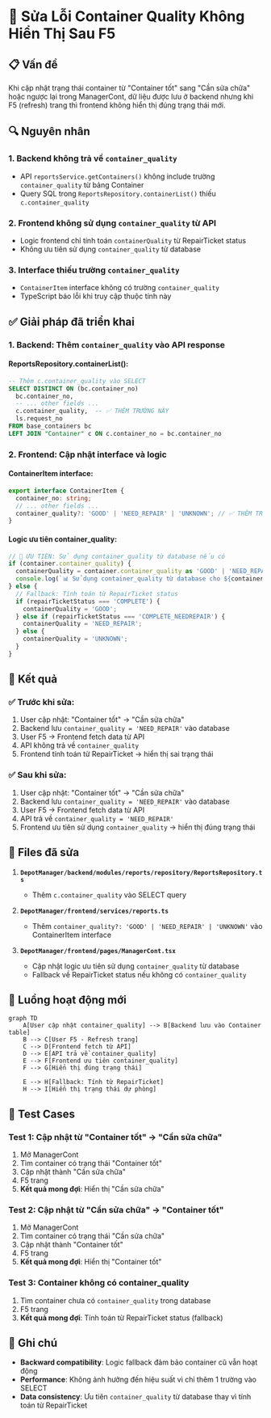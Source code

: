 # 🔧 Sửa Lỗi Container Quality Không Hiển Thị Sau F5

## 📋 **Vấn đề**

Khi cập nhật trạng thái container từ "Container tốt" sang "Cần sửa chữa" hoặc ngược lại trong ManagerCont, dữ liệu được lưu ở backend nhưng khi F5 (refresh) trang thì frontend không hiển thị đúng trạng thái mới.

## 🔍 **Nguyên nhân**

### **1. Backend không trả về `container_quality`**
- API `reportsService.getContainers()` không include trường `container_quality` từ bảng Container
- Query SQL trong `ReportsRepository.containerList()` thiếu `c.container_quality`

### **2. Frontend không sử dụng `container_quality` từ API**
- Logic frontend chỉ tính toán `containerQuality` từ RepairTicket status
- Không ưu tiên sử dụng `container_quality` từ database

### **3. Interface thiếu trường `container_quality`**
- `ContainerItem` interface không có trường `container_quality`
- TypeScript báo lỗi khi truy cập thuộc tính này

## ✅ **Giải pháp đã triển khai**

### **1. Backend: Thêm `container_quality` vào API response**

#### **ReportsRepository.containerList():**
```sql
-- Thêm c.container_quality vào SELECT
SELECT DISTINCT ON (bc.container_no)
  bc.container_no,
  -- ... other fields ...
  c.container_quality,  -- ✅ THÊM TRƯỜNG NÀY
  ls.request_no
FROM base_containers bc
LEFT JOIN "Container" c ON c.container_no = bc.container_no
```

### **2. Frontend: Cập nhật interface và logic**

#### **ContainerItem interface:**
```typescript
export interface ContainerItem {
  container_no: string;
  // ... other fields ...
  container_quality?: 'GOOD' | 'NEED_REPAIR' | 'UNKNOWN'; // ✅ THÊM TRƯỜNG NÀY
}
```

#### **Logic ưu tiên container_quality:**
```typescript
// 🔄 ƯU TIÊN: Sử dụng container_quality từ database nếu có
if (container.container_quality) {
  containerQuality = container.container_quality as 'GOOD' | 'NEED_REPAIR' | 'UNKNOWN';
  console.log(`📊 Sử dụng container_quality từ database cho ${container.container_no}: ${containerQuality}`);
} else {
  // Fallback: Tính toán từ RepairTicket status
  if (repairTicketStatus === 'COMPLETE') {
    containerQuality = 'GOOD';
  } else if (repairTicketStatus === 'COMPLETE_NEEDREPAIR') {
    containerQuality = 'NEED_REPAIR';
  } else {
    containerQuality = 'UNKNOWN';
  }
}
```

## 🎯 **Kết quả**

### **✅ Trước khi sửa:**
1. User cập nhật: "Container tốt" → "Cần sửa chữa"
2. Backend lưu `container_quality = 'NEED_REPAIR'` vào database
3. User F5 → Frontend fetch data từ API
4. API không trả về `container_quality`
5. Frontend tính toán từ RepairTicket → hiển thị sai trạng thái

### **✅ Sau khi sửa:**
1. User cập nhật: "Container tốt" → "Cần sửa chữa"
2. Backend lưu `container_quality = 'NEED_REPAIR'` vào database
3. User F5 → Frontend fetch data từ API
4. API trả về `container_quality = 'NEED_REPAIR'`
5. Frontend ưu tiên sử dụng `container_quality` → hiển thị đúng trạng thái

## 📁 **Files đã sửa**

1. **`DepotManager/backend/modules/reports/repository/ReportsRepository.ts`**
   - Thêm `c.container_quality` vào SELECT query

2. **`DepotManager/frontend/services/reports.ts`**
   - Thêm `container_quality?: 'GOOD' | 'NEED_REPAIR' | 'UNKNOWN'` vào ContainerItem interface

3. **`DepotManager/frontend/pages/ManagerCont.tsx`**
   - Cập nhật logic ưu tiên sử dụng `container_quality` từ database
   - Fallback về RepairTicket status nếu không có `container_quality`

## 🔄 **Luồng hoạt động mới**

```mermaid
graph TD
    A[User cập nhật container_quality] --> B[Backend lưu vào Container table]
    B --> C[User F5 - Refresh trang]
    C --> D[Frontend fetch từ API]
    D --> E[API trả về container_quality]
    E --> F[Frontend ưu tiên container_quality]
    F --> G[Hiển thị đúng trạng thái]
    
    E --> H[Fallback: Tính từ RepairTicket]
    H --> I[Hiển thị trạng thái dự phòng]
```

## 🧪 **Test Cases**

### **Test 1: Cập nhật từ "Container tốt" → "Cần sửa chữa"**
1. Mở ManagerCont
2. Tìm container có trạng thái "Container tốt"
3. Cập nhật thành "Cần sửa chữa"
4. F5 trang
5. **Kết quả mong đợi**: Hiển thị "Cần sửa chữa"

### **Test 2: Cập nhật từ "Cần sửa chữa" → "Container tốt"**
1. Mở ManagerCont
2. Tìm container có trạng thái "Cần sửa chữa"
3. Cập nhật thành "Container tốt"
4. F5 trang
5. **Kết quả mong đợi**: Hiển thị "Container tốt"

### **Test 3: Container không có container_quality**
1. Tìm container chưa có `container_quality` trong database
2. F5 trang
3. **Kết quả mong đợi**: Tính toán từ RepairTicket status (fallback)

## 📝 **Ghi chú**

- **Backward compatibility**: Logic fallback đảm bảo container cũ vẫn hoạt động
- **Performance**: Không ảnh hưởng đến hiệu suất vì chỉ thêm 1 trường vào SELECT
- **Data consistency**: Ưu tiên `container_quality` từ database thay vì tính toán từ RepairTicket


